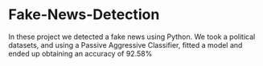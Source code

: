 # Fake-News-Detection
In these project we detected a fake news using Python. We took a political datasets, and using a Passive Aggressive Classifier, fitted a model and ended up obtaining an accuracy of 92.58%
